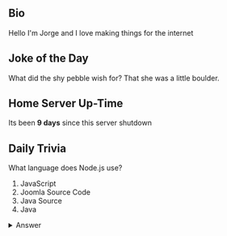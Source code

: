 ## Bio

Hello I'm Jorge and I love making things for the internet

## Joke of the Day

What did the shy pebble wish for? That she was a little boulder.

## Home Server Up-Time

Its been **9 days** since this server shutdown


## Daily Trivia

What language does Node.js use?
 1. JavaScript
 2. Joomla Source Code
 3. Java Source
 4. Java

<details>
  <summary>Answer</summary>
  JavaScript
</details>
